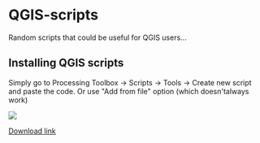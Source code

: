 # QGIS-scripts

Random scripts that could be useful for QGIS users...

## Installing QGIS scripts 
Simply go to Processing Toolbox -> Scripts -> Tools -> Create new script and paste the code. Or use "Add from file" option (which doesn'talways work)

![](http://zoran-cuckovic.from.hr/images/2016/05/QGIS_processing_toolbox.png)

[Download link](lidar_batch.py)
